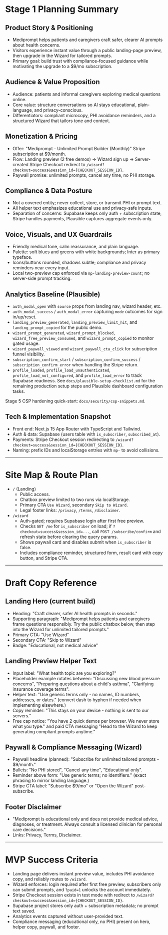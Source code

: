 # Stage 1 Planning Summary

## Product Story & Positioning
- Mediprompt helps patients and caregivers craft safer, clearer AI prompts about health concerns.
- Visitors experience instant value through a public landing-page preview, then upgrade in the Wizard for tailored prompts.
- Primary goal: build trust with compliance-focused guidance while motivating the upgrade to a $9/mo subscription.

## Audience & Value Proposition
- Audience: patients and informal caregivers exploring medical questions online.
- Core value: structure conversations so AI stays educational, plain-language, and privacy-conscious.
- Differentiators: compliant microcopy, PHI avoidance reminders, and a structured Wizard that tailors tone and context.

## Monetization & Pricing
- Offer: "Mediprompt - Unlimited Prompt Builder (Monthly)" Stripe subscription at $9/month.
- Flow: Landing preview (2 free demos) -> Wizard sign up -> Server-created Stripe Checkout redirect to `/wizard?checkout=success&session_id={CHECKOUT_SESSION_ID}`.
- Paywall promise: unlimited prompts, cancel any time, no PHI storage.

## Compliance & Data Posture
- Not a covered entity; never collect, store, or transmit PHI or prompt text.
- All helper text emphasizes educational use and privacy-safe inputs.
- Separation of concerns: Supabase keeps only auth + subscription state, Stripe handles payments, Plausible captures aggregate events only.

## Voice, Visuals, and UX Guardrails
- Friendly medical tone, calm reassurance, and plain language.
- Palette: soft blues and greens with white backgrounds; Inter as primary typeface.
- Icons/buttons rounded, shadows subtle; compliance and privacy reminders near every input.
- Local two-preview cap enforced via `mp-landing-preview-count`; no server-side prompt tracking.

## Analytics Baseline (Plausible)
- `auth_modal_open` with `source` props from landing nav, wizard header, etc.
- `auth_modal_success` / `auth_modal_error` capturing `mode` outcomes for sign in/up/reset.
- `landing_preview_generated`, `landing_preview_limit_hit`, and `landing_prompt_copied` for the public demo.
- `wizard_prompt_generated`, `wizard_prompt_blocked`, `wizard_free_preview_consumed`, and `wizard_prompt_copied` to monitor gated usage.
- `wizard_paywall_viewed` and `wizard_paywall_cta_click` for subscription funnel visibility.
- `subscription_confirm_start` / `subscription_confirm_success` / `subscription_confirm_error` when handling the Stripe return.
- `profile_loaded`, `profile_load_unauthenticated`, `profile_load_not_configured`, and `profile_load_error` to track Supabase readiness.
See `docs/plausible-setup-checklist.md` for the remaining production setup steps and Plausible dashboard configuration tasks.

Stage 5 CSP hardening quick-start: `docs/security/csp-snippets.md`.

## Tech & Implementation Snapshot
- Front end: Next.js 15 App Router with TypeScript and Tailwind.
- Auth & data: Supabase (users table with `is_subscriber`, `subscribed_at`).
- Payments: Stripe Checkout session redirecting to `/wizard?checkout=success&session_id={CHECKOUT_SESSION_ID}`.
- Naming: prefix IDs and localStorage entries with `mp-` to avoid collisions.

---

# Site Map & Route Plan
- `/` (Landing)
  - Public access.
  - Chatbox preview limited to two runs via localStorage.
  - Primary CTA `Use Wizard`, secondary `Skip to Wizard`.
  - Legal footer links: `/privacy`, `/terms`, `/disclaimer`.
- `/wizard`
  - Auth-gated; requires Supabase login after first free preview.
  - Checks `GET /me` for `is_subscriber` on load; if `?checkout=success&session_id=...`, call `POST /subscribe/confirm` and refresh state before clearing the query params.
  - Shows paywall card and disables submit when `is_subscriber` is false.
  - Includes compliance reminder, structured form, result card with copy button, and Stripe CTA.

---

# Draft Copy Reference
## Landing Hero (current build)
- Heading: "Craft clearer, safer AI health prompts in seconds."
- Supporting paragraph: "Mediprompt helps patients and caregivers frame questions responsibly. Try the public chatbox below, then step into the Wizard for unlimited tailored prompts."
- Primary CTA: "Use Wizard"
- Secondary CTA: "Skip to Wizard"
- Badge: "Educational, not medical advice"

## Landing Preview Helper Text
- Input label: "What health topic are you exploring?"
- Placeholder example rotates between: "Discussing new blood pressure concerns", "Preparing questions about a child's asthma", "Clarifying insurance coverage terms".
- Helper text: "Use generic terms only - no names, ID numbers, addresses, or dates." (convert dash to hyphen if needed when implementing elsewhere.)
- Copy reminder: "This stays on your device - nothing is sent to our servers."
- Free cap notice: "You have 2 quick demos per browser. We never store what you type." and paid CTA messaging "Head to the Wizard to keep generating compliant prompts anytime."

## Paywall & Compliance Messaging (Wizard)
- Paywall headline (planned): "Subscribe for unlimited tailored prompts - $9/month."
- Bullets: "No PHI stored", "Cancel any time", "Educational only".
- Reminder above form: "Use generic terms; no identifiers." (exact phrasing to mirror landing language.)
- Stripe CTA label: "Subscribe $9/mo" or "Open the Wizard" post-subscribe.

## Footer Disclaimer
- "Mediprompt is educational only and does not provide medical advice, diagnoses, or treatment. Always consult a licensed clinician for personal care decisions."
- Links: Privacy, Terms, Disclaimer.

---

# MVP Success Criteria
- Landing page delivers instant preview value, includes PHI avoidance copy, and reliably routes to `/wizard`.
- Wizard enforces: login required after first free preview, subscribers only can submit prompts, and `?paid=1` unlocks the account immediately.
- Stripe Checkout session exists in test mode with redirect to `/wizard?checkout=success&session_id={CHECKOUT_SESSION_ID}`.
- Supabase project stores only auth + subscription metadata; no prompt text saved.
- Analytics events captured without user-provided text.
- Compliance messaging (educational only, no PHI) present on hero, helper copy, paywall, and footer.
